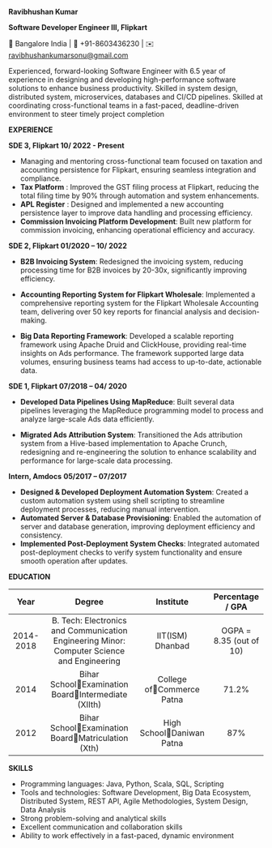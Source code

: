 **Ravibhushan Kumar**
<!--
**ravibhushankumarsonu/ravibhushankumarsonu** is a ✨ _special_ ✨ repository because its `README.md` (this file) appears on your GitHub profile.

Here are some ideas to get you started:

- 🔭 I’m currently working on ...
- 🌱 I’m currently learning ...
- 👯 I’m looking to collaborate on ...
- 🤔 I’m looking for help with ...
- 💬 Ask me about ...
- 📫 How to reach me: ...
- 😄 Pronouns: ...
- ⚡ Fun fact: ...
-->


**Software Developer Engineer III, Flipkart**

📍 Bangalore India  | 📱 \+91-8603436230 | ✉️  [ravibhushankumarsonu@gmail.com](mailto:ravibhushankumarsonu@gmail.com)

Experienced, forward-looking Software Engineer with 6.5 year of experience  in designing and developing high-performance  software solutions to enhance business productivity. Skilled in system design, distributed system, microservices, databases and CI/CD pipelines. Skilled at coordinating cross-functional teams in a fast-paced, deadline-driven environment to steer timely project completion

**EXPERIENCE**

**SDE 3, Flipkart                                                                                                                         10/ 2022  \- Present**

* Managing and mentoring cross-functional team focused on taxation and accounting persistence for Flipkart, ensuring seamless integration and compliance.  
* **Tax Platform** : Improved the GST filing process at Flipkart, reducing the total filing time by 90% through automation and system enhancements.  
* **APL Register** : Designed and implemented a new accounting persistence layer to improve data handling and processing efficiency.  
* **Commission Invoicing Platform Development**: Built new platform for commission invoicing, enhancing operational efficiency and accuracy. 

**SDE 2, Flipkart                                                                                                                       01/2020  –  10/ 2022**

* **B2B Invoicing System**: Redesigned the invoicing system, reducing processing time for B2B invoices by 20-30x, significantly improving efficiency.

* **Accounting Reporting System for Flipkart Wholesale**: Implemented a comprehensive reporting system for the Flipkart Wholesale Accounting team, delivering over 50 key reports for financial analysis and decision-making.

* **Big Data Reporting Framework**: Developed a scalable reporting framework using Apache Druid and ClickHouse, providing real-time insights on Ads performance. The framework supported large data volumes, ensuring business teams had access to up-to-date, actionable data.

**SDE 1, Flipkart                                                                                                                       07/2018  –  04/ 2020**

* **Developed Data Pipelines Using MapReduce**: Built several data pipelines leveraging the MapReduce programming model to process and analyze large-scale Ads data efficiently.

* **Migrated Ads Attribution System**:  Transitioned the Ads attribution system from a Hive-based implementation to Apache Crunch, redesigning and re-engineering the solution to enhance scalability and performance for large-scale data processing.

**Intern, Amdocs**                                                                                                                                                  **05/2017 – 07/2017**

* **Designed & Developed Deployment Automation System**: Created a custom automation system using shell scripting to streamline deployment processes, reducing manual intervention.  
* **Automated Server & Database Provisioning**: Enabled the automation of server and database generation, improving deployment efficiency and consistency.  
* **Implemented Post-Deployment System Checks**: Integrated automated post-deployment checks to verify system functionality and ensure smooth operation after updates.

**EDUCATION**

| Year | Degree | Institute | Percentage / GPA |
| :---: | :---: | :---: | :---: |
| 2014-2018 | B. Tech: Electronics and Communication Engineering Minor: Computer Science and Engineering | IIT(ISM) Dhanbad | OGPA \= 8.35 (out of 10\) |
| 2014 | Bihar SchoolExamination BoardIntermediate (XIIth) | College ofCommerce Patna | 71.2% |
| 2012 | Bihar SchoolExamination BoardMatriculation (Xth) | High SchoolDaniwan Patna | 87% |

**SKILLS**

* Programming languages: Java, Python, Scala, SQL, Scripting  
* Tools and technologies: Software Development, Big Data Ecosystem, Distributed System, REST API, Agile Methodologies, System Design, Data Analysis  
* Strong problem-solving and analytical skills  
* Excellent communication and collaboration skills  
* Ability to work effectively in a fast-paced, dynamic environment
